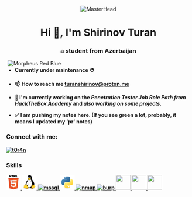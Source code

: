 <p align="center">
  <img src="https://media3.giphy.com/media/v1.Y2lkPTc5MGI3NjExdGwycDlsZTI1MHhmN28zbmwxeW04czA5dzF1bGxtNjBoM3F1dnFmMiZlcD12MV9pbnRlcm5hbF9naWZfYnlfaWQmY3Q9Zw/JSvY4RKofpXD9z0ydC/giphy.gif" alt="MasterHead">
</p>




<h1 align="center">Hi 👋, I'm Shirinov Turan</h1>
<h3 align="center">a student from Azerbaijan</h3>

<img src="https://images.squarespace-cdn.com/content/v1/537b5dd7e4b0f5318f93e88f/1513714437142-DSAXRULBYX3KBPKQGZBH/morpheusredblue.jpg" alt="Morpheus Red Blue" width="500" align="right">


-  <b> Currently under maintenance ⛑️ <b>

- 📫 How to reach me **turanshirinov@proton.me**

- 🚀 I'm currently working on the ***Penetration Tester Job Role Path from HackTheBox Academy*** and ***also working on some projects.***
  
- ✅ I am pushing my notes here. (If you see green a lot, probably, it means I updated my 'pr' notes)

<h3 align="left">Connect with me: </h3>

<p align="left">
<a href="https://linkedin.com/in/t0r4n" target="blank"><img align="center" src="https://raw.githubusercontent.com/rahuldkjain/github-profile-readme-generator/master/src/images/icons/Social/linked-in-alt.svg" alt="t0r4n" height="30" width="40" /></a>
</p>


<h3 align="left">Skills</h3>

<p align="left">
 
 <a href="https://www.w3.org/html/" target="_blank" rel="noreferrer">
    <img src="https://raw.githubusercontent.com/devicons/devicon/master/icons/html5/html5-original-wordmark.svg" alt="html5" width="40" height="40"/>
  </a>
  
  <a href="https://www.linux.org/" target="_blank" rel="noreferrer">
    <img src="https://raw.githubusercontent.com/devicons/devicon/master/icons/linux/linux-original.svg" alt="linux" width="40" height="40"/>
  </a>
  
  <a href="https://www.microsoft.com/en-us/sql-server" target="_blank" rel="noreferrer">
    <img src="https://www.svgrepo.com/show/303229/microsoft-sql-server-logo.svg" alt="mssql" width="40" height="40"/>
  </a>
  
  
  <a href="https://www.python.org" target="_blank" rel="noreferrer">
    <img src="https://raw.githubusercontent.com/devicons/devicon/master/icons/python/python-original.svg" alt="python" width="40" height="40"/>
  </a>

 <a href="https://nmap.org/" target="_blank" rel="noreferrer">
    <img src="https://nmap.org/images/sitelogo-2x.png" alt="nmap" width="40" height="40"/>
  </a>

<a href="https://portswigger.net/burp" target="_blank" rel="noreferrer">
    <img src="https://pbs.twimg.com/profile_images/1301882562323927042/gc1CWg37_400x400.jpg" alt="burp" width="40" height="40"/>
  </a>

 <a href="https://sqlmap.org/" target="_blank" rel="noreferrer">
    <img src="https://repository-images.githubusercontent.com/646067896/c00973dd-5cb3-4011-8d28-a11d36354fe4" width="40" height="40"/>
  </a>

 <a href="https://www.kali.org/tools/hydra/" target="_blank" rel="noreferrer">
    <img src="https://www.kali.org/tools/hydra/images/hydra-logo.svg" width="40" height="40"/>
  </a>

 <a href="https://www.metasploit.com/" target="_blank" rel="noreferrer">
    <img src="https://pbs.twimg.com/profile_images/580131056629735424/2ENTk2K2_400x400.png" width="40" height="40"/>
  </a>

</p>
